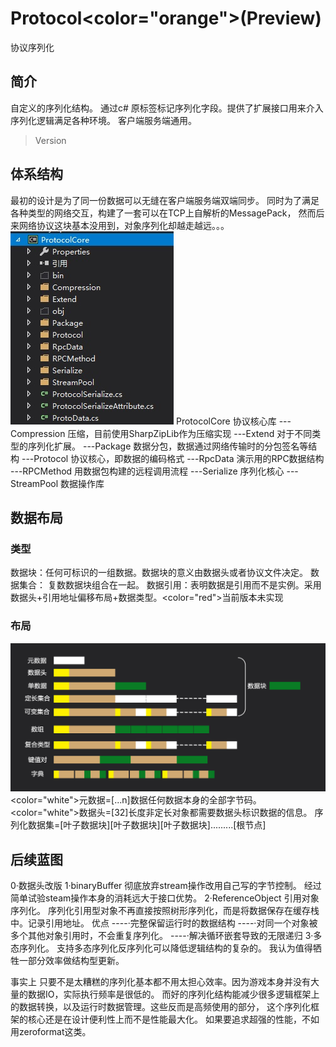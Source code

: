 ﻿# Protocol<color="orange">(Preview)</color>
协议序列化
## 简介 
自定义的序列化结构。
通过c# 原标签标记序列化字段。提供了扩展接口用来介入序列化逻辑满足各种环境。
客户端服务端通用。
>Version
## 体系结构
最初的设计是为了同一份数据可以无缝在客户端服务端双端同步。
同时为了满足各种类型的网络交互，构建了一套可以在TCP上自解析的MessagePack，
然而后来网络协议这块基本没用到，对象序列化却越走越远。。。
![](img/Architecture.jpg)
ProtocolCore 协议核心库
---Compression 压缩，目前使用SharpZipLib作为压缩实现
---Extend 对于不同类型的序列化扩展。
---Package 数据分包，数据通过网络传输时的分包签名等结构
---Protocol 协议核心，即数据的编码格式
---RpcData 演示用的RPC数据结构
---RPCMethod 用数据包构建的远程调用流程
---Serialize 序列化核心
---StreamPool 数据操作库
## 数据布局
### 类型
数据块：任何可标识的一组数据。数据块的意义由数据头或者协议文件决定。
数据集合： 复数数据块组合在一起。
数据引用：表明数据是引用而不是实例。采用数据头+引用地址偏移布局+数据类型。<color="red">当前版本未实现</color>
### 布局
![](img/DataStructure.jpg)
<color="white">元数据</color>=[...n]数据任何数据本身的全部字节码。
<color="white">数据头</color>=[32]长度非定长对象都需要数据头标识数据的信息。
序列化数据集=[叶子数据块][叶子数据块][叶子数据块].........[根节点]
## 后续蓝图
0·数据头改版
1·binaryBuffer 彻底放弃stream操作改用自己写的字节控制。
经过简单试验steam操作本身的消耗远大于接口优势。
2·ReferenceObject 引用对象序列化。
序列化引用型对象不再直接按照树形序列化，而是将数据保存在缓存栈中。记录引用地址。
优点
----·完整保留运行时的数据结构
----·对同一个对象被多个其他对象引用时，不会重复序列化。 
----·解决循环嵌套导致的无限递归
3·多态序列化。
支持多态序列化反序列化可以降低逻辑结构的复杂的。
我认为值得牺牲一部分效率做结构型更新。

事实上 只要不是太糟糕的序列化基本都不用太担心效率。因为游戏本身并没有大量的数据IO，实际执行频率是很低的。
而好的序列化结构能减少很多逻辑框架上的数据转换，以及运行时数据管理。这些反而是高频使用的部分，
这个序列化框架的核心还是在设计便利性上而不是性能最大化。
如果要追求超强的性能，不如用zeroformat这类。

